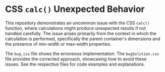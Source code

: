 # CSS `calc()` Unexpected Behavior

This repository demonstrates an uncommon issue with the CSS `calc()` function, where calculations might produce unexpected results if not handled carefully. The issue arises primarily from the context in which the calculation is performed, specifically the parent container's dimensions and the presence of min-width or max-width properties.

The `bug.css` file shows the erroneous implementation. The `bugSolution.css` file provides the corrected approach, showcasing how to avoid these issues.  See the respective files for code examples and explanations.